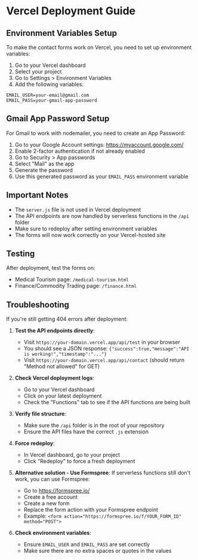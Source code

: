 # Vercel Deployment Guide

## Environment Variables Setup

To make the contact forms work on Vercel, you need to set up environment variables:

1. Go to your Vercel dashboard
2. Select your project
3. Go to Settings > Environment Variables
4. Add the following variables:

```
EMAIL_USER=your-email@gmail.com
EMAIL_PASS=your-gmail-app-password
```

## Gmail App Password Setup

For Gmail to work with nodemailer, you need to create an App Password:

1. Go to your Google Account settings: https://myaccount.google.com/
2. Enable 2-factor authentication if not already enabled
3. Go to Security > App passwords
4. Select "Mail" as the app
5. Generate the password
6. Use this generated password as your `EMAIL_PASS` environment variable

## Important Notes

- The `server.js` file is not used in Vercel deployment
- The API endpoints are now handled by serverless functions in the `/api` folder
- Make sure to redeploy after setting environment variables
- The forms will now work correctly on your Vercel-hosted site

## Testing

After deployment, test the forms on:
- Medical Tourism page: `/medical-tourism.html`
- Finance/Commodity Trading page: `/finance.html`

## Troubleshooting

If you're still getting 404 errors after deployment:

1. **Test the API endpoints directly**:
   - Visit `https://your-domain.vercel.app/api/test` in your browser
   - You should see a JSON response: `{"success":true,"message":"API is working!","timestamp":"..."}`
   - Visit `https://your-domain.vercel.app/api/contact` (should return "Method not allowed" for GET)

2. **Check Vercel deployment logs**:
   - Go to your Vercel dashboard
   - Click on your latest deployment
   - Check the "Functions" tab to see if the API functions are being built

3. **Verify file structure**:
   - Make sure the `/api` folder is in the root of your repository
   - Ensure the API files have the correct `.js` extension

4. **Force redeploy**:
   - In Vercel dashboard, go to your project
   - Click "Redeploy" to force a fresh deployment

5. **Alternative solution - Use Formspree**:
   If serverless functions still don't work, you can use Formspree:
   - Go to https://formspree.io/
   - Create a free account
   - Create a new form
   - Replace the form action with your Formspree endpoint
   - Example: `<form action="https://formspree.io/f/YOUR_FORM_ID" method="POST">`

6. **Check environment variables**:
   - Ensure `EMAIL_USER` and `EMAIL_PASS` are set correctly
   - Make sure there are no extra spaces or quotes in the values
